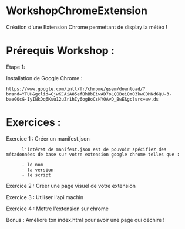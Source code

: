 # WorkshopChromeExtension

Création d'une Extension Chrome permettant de display la météo !

# Prérequis Workshop :

Etape 1:

Installation de Google Chrome : 
          
    https://www.google.com/intl/fr/chrome/gsem/download/?brand=YTUH&gclid=CjwKCAiA85efBhBbEiwAD7oLQOBeiQYO3kwCDMNd6QU-3-baeGQcG-IyINkDq6Ksu12uZr1hIy6ogBoCsHYQAvD_BwE&gclsrc=aw.ds
    
# Exercices :

Exercice 1 :
          Créer un manifest.json
 
          l'intéret de manifest.json est de pouvoir spécifiez des métadonnées de base sur votre extension google chrome telles que :

          - le nom
          - la version
          - le script


Exercice 2 :
          Créer une page visuel de votre extension
  
Exercice 3 :
          Utiliser l'api machin
          
Exercice 4 :
          Mettre l'extension sur chrome

Bonus :
          Améliore ton index.html pour avoir une page qui déchire !
          
